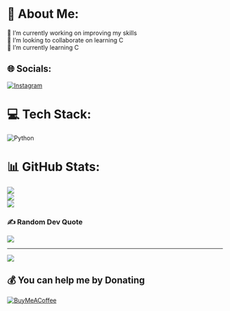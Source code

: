 # 💫 About Me:
🔭 I’m currently working on improving my skills<br>👯 I’m looking to collaborate on learning C<br>🌱 I’m currently learning C<br>


## 🌐 Socials:
[![Instagram](https://img.shields.io/badge/Instagram-%23E4405F.svg?logo=Instagram&logoColor=white)](https://instagram.com/_justmello_) 

# 💻 Tech Stack:
![Python](https://img.shields.io/badge/python-3670A0?style=flat&logo=python&logoColor=ffdd54)
# 📊 GitHub Stats:
![](https://github-readme-stats.vercel.app/api?username=JustMell0&theme=dark&hide_border=true&include_all_commits=false&count_private=false)<br/>
![](https://github-readme-streak-stats.herokuapp.com/?user=JustMell0&theme=dark&hide_border=true)<br/>
![](https://github-readme-stats.vercel.app/api/top-langs/?username=JustMell0&theme=dark&hide_border=true&include_all_commits=false&count_private=false&layout=compact)

### ✍️ Random Dev Quote
![](https://quotes-github-readme.vercel.app/api?type=horizontal&theme=dark)

---
[![](https://visitcount.itsvg.in/api?id=JustMell0&icon=0&color=4)](https://visitcount.itsvg.in)

  ## 💰 You can help me by Donating
  [![BuyMeACoffee](https://img.shields.io/badge/Buy%20Me%20a%20Coffee-ffdd00?style=for-the-badge&logo=buy-me-a-coffee&logoColor=black)](https://buymeacoffee.com/JustMello) 

  
<!-- Proudly created with GPRM ( https://gprm.itsvg.in ) -->
